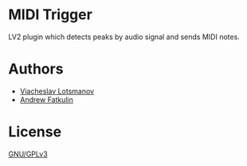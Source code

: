 MIDI Trigger
============

LV2 plugin which detects peaks by audio signal and sends MIDI notes.

Authors
=======

* [Viacheslav Lotsmanov](https://github.com/unclechu)
* [Andrew Fatkulin](https://github.com/fn-andrw)

License
=======

[GNU/GPLv3](./LICENSE)
